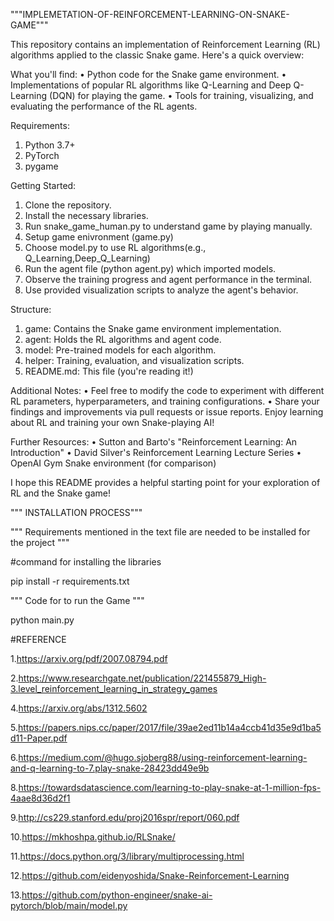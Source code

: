 """IMPLEMETATION-OF-REINFORCEMENT-LEARNING-ON-SNAKE-GAME"""

This repository contains an implementation of Reinforcement Learning (RL) algorithms applied to the classic Snake game. Here's a quick overview:

What you'll find:
•	Python code for the Snake game environment.
•	Implementations of popular RL algorithms like Q-Learning and Deep Q-Learning (DQN) for playing the game.
•	Tools for training, visualizing, and evaluating the performance of the RL agents.

Requirements:
1.	Python 3.7+
2.	PyTorch 
3.	pygame

Getting Started:
1.	Clone the repository.
2.	Install the necessary libraries.
3.	Run snake_game_human.py to understand game by playing manually.
4.	Setup game enivronment (game.py)
5.	Choose model.py to use RL algorithms(e.g., Q_Learning,Deep_Q_Learning)
6.	Run the agent file (python agent.py) which imported models.
7.	Observe the training progress and agent performance in the terminal.
8.	Use provided visualization scripts to analyze the agent's behavior.
   
Structure:
1. game: Contains the Snake game environment implementation.
2. agent: Holds the RL algorithms and agent code.
3. model: Pre-trained models for each algorithm.
4. helper: Training, evaluation, and visualization scripts.
5. README.md: This file (you're reading it!)


Additional Notes:
•	Feel free to modify the code to experiment with different RL parameters, hyperparameters, and training configurations.
•	Share your findings and improvements via pull requests or issue reports.
Enjoy learning about RL and training your own Snake-playing AI!

Further Resources:
•	Sutton and Barto's "Reinforcement Learning: An Introduction"
•	David Silver's Reinforcement Learning Lecture Series
•	OpenAI Gym Snake environment (for comparison)

I hope this README provides a helpful starting point for your exploration of RL and the Snake game!


""" INSTALLATION PROCESS"""


""" Requirements mentioned in the text file are needed to be installed for the project """ 

#command for installing the libraries

pip install -r requirements.txt

""" Code for to run the Game """

python main.py


#REFERENCE

1.https://arxiv.org/pdf/2007.08794.pdf

2.https://www.researchgate.net/publication/221455879_High-3.level_reinforcement_learning_in_strategy_games

4.https://arxiv.org/abs/1312.5602

5.https://papers.nips.cc/paper/2017/file/39ae2ed11b14a4ccb41d35e9d1ba5d11-Paper.pdf

6.https://medium.com/@hugo.sjoberg88/using-reinforcement-learning-and-q-learning-to-7.play-snake-28423dd49e9b

8.https://towardsdatascience.com/learning-to-play-snake-at-1-million-fps-4aae8d36d2f1

9.http://cs229.stanford.edu/proj2016spr/report/060.pdf

10.https://mkhoshpa.github.io/RLSnake/

11.https://docs.python.org/3/library/multiprocessing.html

12.https://github.com/eidenyoshida/Snake-Reinforcement-Learning

13.https://github.com/python-engineer/snake-ai-pytorch/blob/main/model.py
